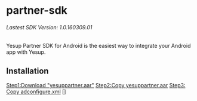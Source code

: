 # partner-sdk
###### Lastest SDK Version: 1.0.160309.01
Yesup Partner SDK for Android is the easiest way to integrate your Android app with Yesup.
## Installation
[Step1:Download "yesuppartner.aar"](#step1)
[Step2:Copy yesuppartner.aar](#step2)
[Step3: Copy adconfigure.xml](#step3)
[]
